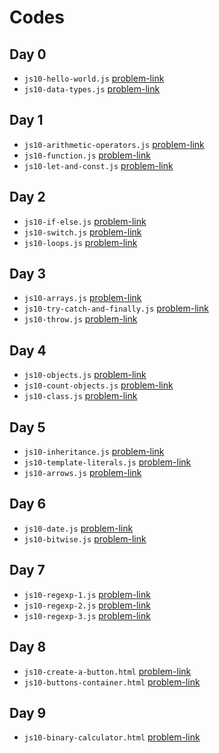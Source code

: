 # Codes
## Day 0
- `js10-hello-world.js` [problem-link](https://www.hackerrank.com/challenges/js10-hello-world/problem)
- `js10-data-types.js` [problem-link](https://www.hackerrank.com/challenges/js10-data-types/problem)
## Day 1
- `js10-arithmetic-operators.js` [problem-link](https://www.hackerrank.com/challenges/js10-arithmetic-operators/problem)
- `js10-function.js` [problem-link](https://www.hackerrank.com/challenges/js10-function/problem)
- `js10-let-and-const.js` [problem-link](https://www.hackerrank.com/challenges/js10-let-and-const/problem)
## Day 2
- `js10-if-else.js` [problem-link](https://www.hackerrank.com/challenges/js10-if-else/problem)
- `js10-switch.js` [problem-link](https://www.hackerrank.com/challenges/js10-switch/problem)
- `js10-loops.js` [problem-link](https://www.hackerrank.com/challenges/js10-loops/problem)
## Day 3
- `js10-arrays.js` [problem-link](https://www.hackerrank.com/challenges/js10-arrays/problem)
- `js10-try-catch-and-finally.js` [problem-link](https://www.hackerrank.com/challenges/js10-try-catch-and-finally/problem)
- `js10-throw.js` [problem-link](https://www.hackerrank.com/challenges/js10-throw/problem)
## Day 4
- `js10-objects.js` [problem-link](https://www.hackerrank.com/challenges/js10-objects/problem)
- `js10-count-objects.js` [problem-link](https://www.hackerrank.com/challenges/js10-count-objects/problem)
- `js10-class.js` [problem-link](https://www.hackerrank.com/challenges/js10-class/problem)
## Day 5
- `js10-inheritance.js` [problem-link](https://www.hackerrank.com/challenges/js10-inheritance/problem)
- `js10-template-literals.js` [problem-link](https://www.hackerrank.com/challenges/js10-template-literals/problem)
- `js10-arrows.js` [problem-link](https://www.hackerrank.com/challenges/js10-arrows/problem)
## Day 6
- `js10-date.js` [problem-link](https://www.hackerrank.com/challenges/js10-date/problem)
- `js10-bitwise.js` [problem-link](https://www.hackerrank.com/challenges/js10-bitwise/problem)
## Day 7
- `js10-regexp-1.js` [problem-link](https://www.hackerrank.com/challenges/js10-regexp-1/problem)
- `js10-regexp-2.js` [problem-link](https://www.hackerrank.com/challenges/js10-regexp-2/problem)
- `js10-regexp-3.js` [problem-link](https://www.hackerrank.com/challenges/js10-regexp-3/problem)
## Day 8
- `js10-create-a-button.html` [problem-link](https://www.hackerrank.com/challenges/js10-create-a-button/problem)
- `js10-buttons-container.html` [problem-link](https://www.hackerrank.com/challenges/js10-buttons-container/problem)
## Day 9
- `js10-binary-calculator.html` [problem-link](https://www.hackerrank.com/challenges/js10-binary-calculator/problem)